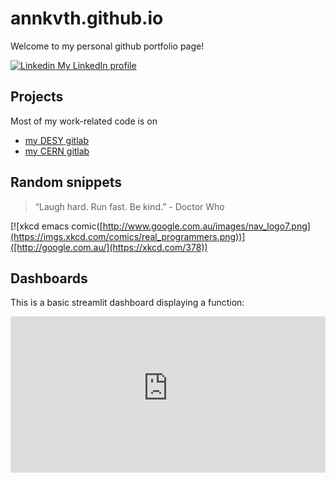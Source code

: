 # annkvth.github.io

Welcome to my personal github portfolio page!

[![Linkedin](https://i.stack.imgur.com/gVE0j.png) My LinkedIn profile](https://www.linkedin.com/annika.vauth)

## Projects

Most of my work-related code is on
 - [my DESY gitlab](https://gitlab.desy.de/annika.vauth)
 - [my CERN gitlab](https://gitlab.cern.ch/avauth)
   

## Random snippets

> “Laugh hard. Run fast. Be kind.” - Doctor Who

[![xkcd emacs comic([http://www.google.com.au/images/nav_logo7.png](https://imgs.xkcd.com/comics/real_programmers.png))]([http://google.com.au/](https://xkcd.com/378))

## Dashboards

This is a basic streamlit dashboard displaying a function:

<iframe
  src="https://functionsandbox.streamlit.app/?embed=true"
  height="250"
  style="width:100%;border:none;"
></iframe>
